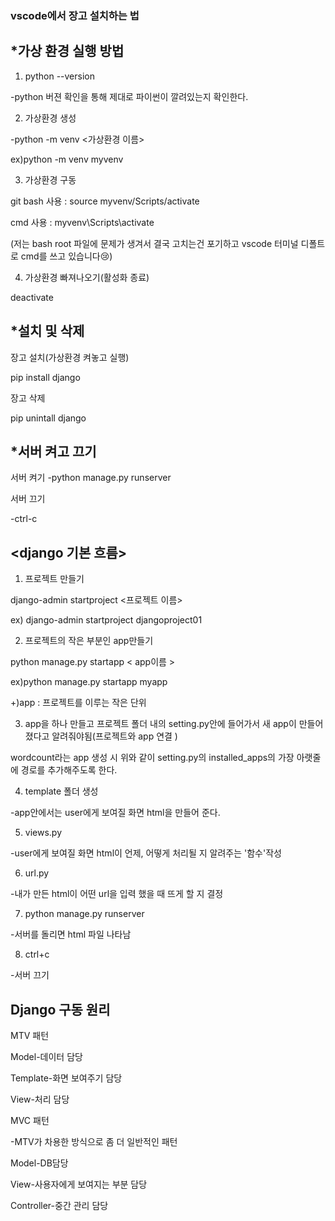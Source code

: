 ### **vscode에서  장고 설치하는 법**

## *가상 환경 실행 방법
1. python --version

-python 버젼 확인을 통해 제대로 파이썬이 깔려있는지 확인한다.

 

2. 가상환경 생성

-python -m venv <가상환경 이름>

ex)python -m venv myvenv

 

3. 가상환경 구동

git bash 사용 : source myvenv/Scripts/activate

cmd 사용 : myvenv\Scripts\activate

(저는 bash root 파일에 문제가 생겨서 결국 고치는건 포기하고 vscode 터미널 디폴트로 cmd를 쓰고 있습니다😢)

 

4. 가상환경 빠져나오기(활성화 종료)

deactivate

 

## *설치 및 삭제
장고 설치(가상환경 켜놓고 실행)

pip install django

 

장고 삭제

pip unintall django

 

## *서버 켜고 끄기
서버 켜기
-python manage.py runserver



서버 끄기

-ctrl-c

 

 

## <django 기본 흐름>
1. 프로젝트 만들기

django-admin startproject <프로젝트 이름>

 ex) django-admin startproject djangoproject01

 

2. 프로젝트의 작은 부분인 app만들기

python manage.py startapp < app이름 >

ex)python manage.py startapp myapp

 

+)app : 프로젝트를 이루는 작은 단위

 

3. app을 하나 만들고 프로젝트 폴더 내의 setting.py안에 들어가서 새 app이 만들어졌다고 알려줘야됨(프로젝트와 app 연결 )


wordcount라는 app 생성 시 위와 같이 setting.py의 installed_apps의 가장 아랫줄에 경로를 추가해주도록 한다.
 

4. template 폴더 생성

-app안에서는 user에게 보여질 화면 html을 만들어 준다.

 

5. views.py

-user에게 보여질 화면 html이 언제, 어떻게 처리될 지 알려주는 '함수'작성

 

6. url.py

-내가 만든 html이 어떤 url을 입력 했을 때 뜨게 할 지 결정

 

7. python manage.py runserver

-서버를 돌리면 html 파일 나타남

 

8. ctrl+c

-서버 끄기

 

 

## Django 구동 원리
MTV 패턴

 

Model-데이터 담당

Template-화면 보여주기 담당

View-처리 담당

 

MVC 패턴

-MTV가 차용한 방식으로 좀 더 일반적인 패턴

 

Model-DB담당

View-사용자에게 보여지는 부분 담당

Controller-중간 관리 담당